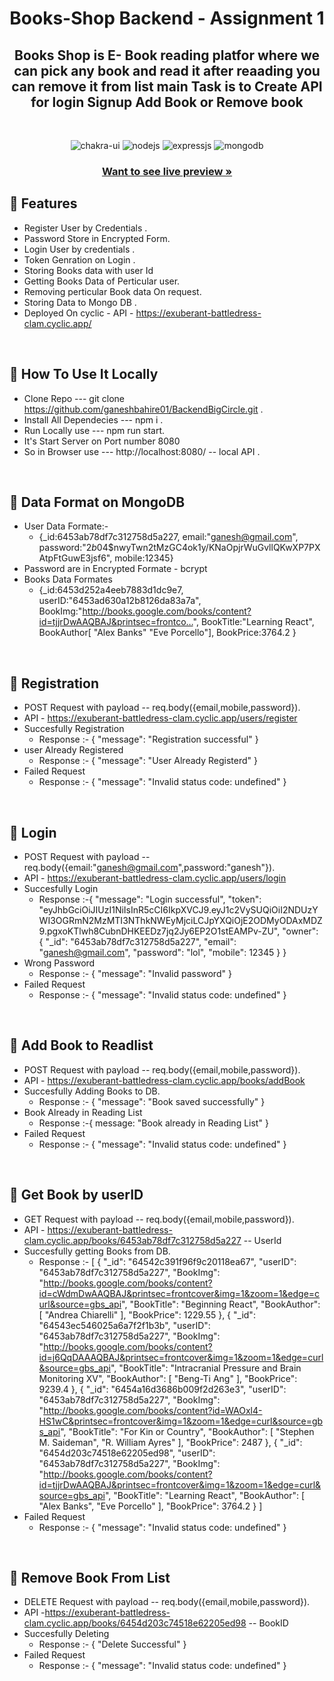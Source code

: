 <h1 align="center">Books-Shop Backend - Assignment 1</h1> 

<h2 align="center">Books Shop is E- Book reading platfor where we can pick any book and read it after reaading you can remove it from list main Task is to Create API for login Signup Add Book or Remove book</h2>

<br />
<p align="center">
  <img src="https://img.shields.io/badge/JavaScript-F7DF1E?style=for-the-badge&logo=javascript&logoColor=black" alt="chakra-ui"/>
     <img src="https://img.shields.io/badge/Node.js-339933?style=for-the-badge&logo=nodedotjs&logoColor=white" alt="nodejs" />
    <img src="https://img.shields.io/badge/Express.js-000000?style=for-the-badge&logo=express&logoColor=white" alt="expressjs" />
    <img src="https://img.shields.io/badge/MongoDB-4EA94B?style=for-the-badge&logo=mongodb&logoColor=white" alt="mongodb" />
</p>
<h3 align="center"><a href="https://big-circle.vercel.app/"><strong>Want to see live preview »</strong></a></h3>

## 🚀 Features
- Register User by Credentials .
- Password Store in Encrypted Form.
- Login User by credentials .
- Token Genration on Login .
- Storing Books data with user Id
- Getting Books Data of Perticular user.
- Removing perticular Book data On request.
- Storing Data to Mongo DB .
- Deployed On cyclic - API - https://exuberant-battledress-clam.cyclic.app/
<br />

## 🚀 How To Use It Locally
- Clone Repo --- git clone https://github.com/ganeshbahire01/BackendBigCircle.git .
- Install All Dependecies --- npm i .
- Run Locally use --- npm run start.
- It's Start Server on Port number 8080
- So in Browser use   --- http://localhost:8080/ -- local API .
<br />

## 🚀 Data Format on MongoDB
- User Data Formate:- 
    - {_id:6453ab78df7c312758d5a227,
      email:"ganesh@gmail.com",
      password:"$2b$04$nwyTwn2tMzGC4ok1y/KNaOpjrWuGvllQKwXP7PXAtpFtGuwE3jsf6",
      mobile:12345}
- Password are in Encrypted Formate - bcrypt
- Books Data Formates
   - {_id:6453d252a4eeb7883d1dc9e7,
        userID:"6453ad630a12b8126da83a7a",
        BookImg:"http://books.google.com/books/content?id=tjjrDwAAQBAJ&printsec=frontco…",
        BookTitle:"Learning React",
        BookAuthor[
            "Alex Banks" 
            "Eve Porcello"],
         BookPrice:3764.2
    }
<br />

## 🚀 Registration 
- POST Request with payload -- req.body({email,mobile,password}).
- API - https://exuberant-battledress-clam.cyclic.app/users/register
- Succesfully Registration 
   - Response :- {
               "message": "Registration successful"
                }
- user Already Registered 
   - Response :- {
               "message": "User Already Registerd"
                }
- Failed Request  
   - Response :- {
  "message": "Invalid status code: undefined"
}
<br />

## 🚀 Login 
- POST Request with payload -- req.body({email:"ganesh@gmail.com",password:"ganesh"}).
- API - https://exuberant-battledress-clam.cyclic.app/users/login
- Succesfully Login 
   - Response :-{
  "message": "Login successful",
  "token": "eyJhbGciOiJIUzI1NiIsInR5cCI6IkpXVCJ9.eyJ1c2VySUQiOiI2NDUzYWI3OGRmN2MzMTI3NThkNWEyMjciLCJpYXQiOjE2ODMyODAxMDZ9.pgxoKTlwh8CubnDHKEEDz7jq2Jy6EP2O1stEAMPv-ZU",
  "owner": {
    "_id": "6453ab78df7c312758d5a227",
    "email": "ganesh@gmail.com",
    "password": "lol",
    "mobile": 12345
  }
}
- Wrong Password 
   - Response :- {
  "message": "Invalid password"
}
- Failed Request  
   - Response :- {
  "message": "Invalid status code: undefined"
}
<br />

## 🚀 Add Book to Readlist 
- POST Request with payload -- req.body({email,mobile,password}).
- API - https://exuberant-battledress-clam.cyclic.app/books/addBook
- Succesfully Adding Books to DB. 
   - Response :- {
               "message": "Book saved successfully"
                }
- Book Already in Reading List 
   - Response :-{ message: "Book already in Reading List" }
- Failed Request  
   - Response :- {
  "message": "Invalid status code: undefined"
}
<br />

## 🚀 Get Book by userID
- GET Request with payload -- req.body({email,mobile,password}).
- API - https://exuberant-battledress-clam.cyclic.app/books/6453ab78df7c312758d5a227  -- UserId
- Succesfully getting Books from DB. 
   - Response :- [
  {
    "_id": "64542c391f96f9c20118ea67",
    "userID": "6453ab78df7c312758d5a227",
    "BookImg": "http://books.google.com/books/content?id=cWdmDwAAQBAJ&printsec=frontcover&img=1&zoom=1&edge=curl&source=gbs_api",
    "BookTitle": "Beginning React",
    "BookAuthor": [
      "Andrea Chiarelli"
    ],
    "BookPrice": 1229.55
  },
  {
    "_id": "64543ec546025a6a7f2f1b3b",
    "userID": "6453ab78df7c312758d5a227",
    "BookImg": "http://books.google.com/books/content?id=j6QqDAAAQBAJ&printsec=frontcover&img=1&zoom=1&edge=curl&source=gbs_api",
    "BookTitle": "Intracranial Pressure and Brain Monitoring XV",
    "BookAuthor": [
      "Beng-Ti Ang"
    ],
    "BookPrice": 9239.4
  },
  {
    "_id": "6454a16d3686b009f2d263e3",
    "userID": "6453ab78df7c312758d5a227",
    "BookImg": "http://books.google.com/books/content?id=WAOxl4-HS1wC&printsec=frontcover&img=1&zoom=1&edge=curl&source=gbs_api",
    "BookTitle": "For Kin or Country",
    "BookAuthor": [
      "Stephen M. Saideman",
      "R. William Ayres"
    ],
    "BookPrice": 2487
  },
  {
    "_id": "6454d203c74518e62205ed98",
    "userID": "6453ab78df7c312758d5a227",
    "BookImg": "http://books.google.com/books/content?id=tjjrDwAAQBAJ&printsec=frontcover&img=1&zoom=1&edge=curl&source=gbs_api",
    "BookTitle": "Learning React",
    "BookAuthor": [
      "Alex Banks",
      "Eve Porcello"
    ],
    "BookPrice": 3764.2
  }
]
- Failed Request  
   - Response :- {
  "message": "Invalid status code: undefined"
}
<br />

## 🚀 Remove Book From List 
- DELETE Request with payload -- req.body({email,mobile,password}).
- API -https://exuberant-battledress-clam.cyclic.app/books/6454d203c74518e62205ed98  -- BookID
- Succesfully Deleting 
   - Response :- {
               "Delete Successful"
                }
- Failed Request  
   - Response :- {
  "message": "Invalid status code: undefined"
}
<br />
